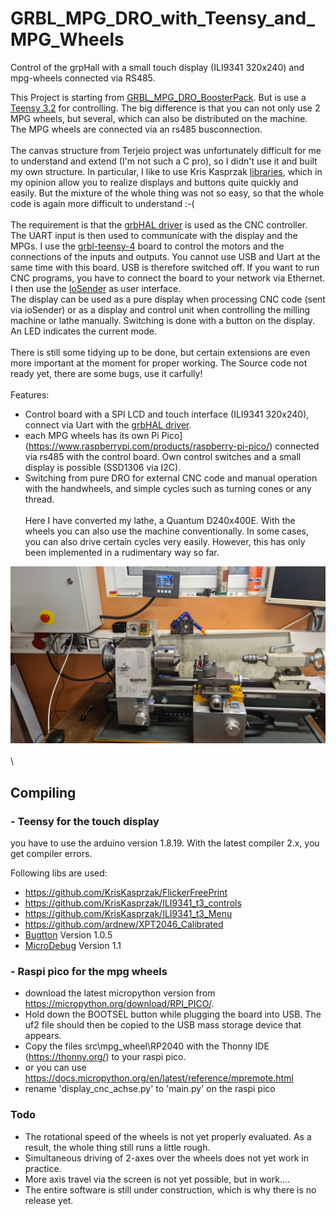 
# GRBL_MPG_DRO_with_Teensy_and_MPG_Wheels

Control of the grpHall with a small touch display (ILI9341 320x240) and mpg-wheels connected via RS485.

This Project is starting from [GRBL_MPG_DRO_BoosterPack](https://github.com/terjeio/GRBL_MPG_DRO_BoosterPack).
But is use a [Teensy 3.2](https://www.pjrc.com/store/teensy32.html) for controlling. The big difference 
is that you can not only use 2 MPG wheels, but several, which can also be distributed on the machine.
The MPG wheels are connected via an rs485 busconnection.
\
\
The canvas structure from Terjeio project was unfortunately difficult for me to understand and extend (I'm not such a C pro), so I didn't use it and built my own structure. In particular, I like to use Kris Kasprzak [libraries](https://github.com/KrisKasprzak?tab=repositories), which in my opinion allow you to realize displays and buttons quite quickly and easily. But the mixture of the whole thing was not so easy, so that the whole code is again more difficult to understand :-(
\
\
The requirement is that the [grbHAL driver](https://github.com/grblHAL) is used as the CNC controller. The UART input is then used to communicate with the display and the MPGs. I use the [grbl-teensy-4](https://github.com/phil-barrett/grblHAL-teensy-4.x) board to control the motors and the connections of the inputs and outputs.  You cannot use USB and Uart at the same time with this board. USB is therefore switched off. If you want to run CNC programs, you have to connect the board to your network via Ethernet. I then use the [IoSender](https://github.com/terjeio/ioSender) as user interface.
\
The display can be used as a pure display when processing CNC code (sent via ioSender) or as a display and control unit when controlling the milling machine or lathe manually. Switching is done with a button on the display. An LED indicates the current mode.
\
\
There is still some tidying up to be done, but certain extensions are even more important at the moment for proper working.
The Source code not ready yet, there are some bugs, use it carfully!
\
\
Features:
- Control board with a SPI LCD and touch interface (ILI9341 320x240), connect via Uart with the [grbHAL driver](https://github.com/grblHAL).
- each MPG wheels has its own Pi Pico](https://www.raspberrypi.com/products/raspberry-pi-pico/) connected via rs485 with the control board.
  Own control switches and a small display is possible (SSD1306 via I2C).
- Switching from pure DRO for external CNC code and manual operation with the handwheels, and simple cycles such as turning cones or any thread.
\
\
Here I have converted my lathe, a Quantum D240x400E.
With the wheels you can also use the machine conventionally. In some cases, you can also drive certain cycles very easily. However, this has only been implemented in a rudimentary way so far.

<img src="docs/images/lathe_1.jpg"></img>
\
\
\
## Compiling

### - Teensy for the touch display

you have to use the arduino version 1.8.19. With the latest compiler 2.x, you get compiler errors.

Following libs are used:

- https://github.com/KrisKasprzak/FlickerFreePrint
- https://github.com/KrisKasprzak/ILI9341_t3_controls
- https://github.com/KrisKasprzak/ILI9341_t3_Menu
- https://github.com/ardnew/XPT2046_Calibrated
- [Bugtton](https://github.com/sakabug/Bugtton)      Version 1.0.5
- [MicroDebug](https://github.com/rlogiacco/MicroDebug)   Version 1.1

### - Raspi pico for the mpg wheels

- download the latest micropython version from  https://micropython.org/download/RPI_PICO/.
- Hold down the BOOTSEL button while plugging the board into USB.
  The uf2 file should then be copied to the USB mass storage device that appears.
- Copy the files src\mpg_wheel\RP2040 with the Thonny IDE (https://thonny.org/) to your raspi pico.
- or you can use https://docs.micropython.org/en/latest/reference/mpremote.html 
- rename 'display_cnc_achse.py' to 'main.py' on the raspi pico

### Todo

- The rotational speed of the wheels is not yet properly evaluated. As a result, the whole thing still runs a little rough.
- Simultaneous driving of 2-axes over the wheels does not yet work in practice.
- More axis travel via the screen is not yet possible, but in work....
- The entire software is still under construction, which is why there is no release yet.
  